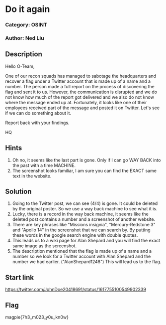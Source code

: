 # Do it again
### Category: OSINT
### Author: Ned Liu

## Description

Hello O-Team,

One of our recon squads has managed to sabotage the headquarters and recover a flag under a Twitter account that is made up of a name and a number. 
The person made a full report on the process of discovering the flag and sent it to us. 
However, the communication is disrupted and we do not know how much of the report got delivered and we also do not know where the message ended up at. 
Fortunately, it looks like one of their employees received part of the message and posted it on Twitter. Let's see if we can do something about it.

Report back with your findings.

HQ

## Hints


1. Oh no, it seems like the last part is gone. Only if I can go WAY BACK into the past with a time MACHINE.
2. The screenshot looks familiar, I am sure you can find the EXACT same text in the website.



## Solution
1. Going to the Twitter post, we can see (4/4) is gone. It could be deleted by the original poster. So we use a way back machine to see what it is.
2. Lucky, there is a record in the way back machine, it seems like the deleted post contains a number and a screenshot of another website.
3. There are key phrases like "Missions insignia", "Mercury-Redstone 3" and "Apollo 14" in the screenshot that we can search by. By putting these words in the google search engine with double quotes.
4. This leads us to a wiki page for Alan Shepard and you will find the exact same image as the screenshot.
5. The description mentioned that the flag is made up of a name and a number so we look for a Twitter account with Alan Shepard and the number we had earlier. ("AlanShepard1248") This will lead us to the flag.

## Start link
https://twitter.com/JohnDoe20418691/status/1617755100549902339


## Flag
magpie{7h3_m023_y0u_kn0w}
